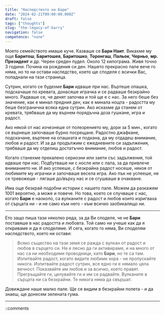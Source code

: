 ```yaml
---
title: "Наследството на Бари"
date: "2024-02-21T09:00:00.000Z"
draft: false
tags: ["thoughts"]
slug: "the-legacy-of-barry"
navigation: false
competence: "none"
---
```


Моето семейството имаше куче. Казваше се **Бари Наит**. Викахме му още **Баритош**, **Баритошев**, **Баритошко**, **Торонгаш**, **Пальок**, **Черньо**, **мр. Президент** и др. Черен среден пудел. Около 12 килограма. Живя точно 3 години. Почина на рождения си ден. Нашето прекрасно пале вече го няма, но то ни остави наследство, което ще споделя с всички Вас, попаднали на тази страница.

<!--more-->

Сутрин, когато се будехме **Бари** идваше при нас. Въртеше опашка, подскачаше по кревата, донасяше играчка и се радваше безкрайно много. Радваше се, че денят започва и той ще е с нас. За него беше без значение, как е минал предния ден, как е минала нощта - радостта му беше безгранична всяка една сутрин. Ако искахме да станем от кревата, трябваше да му върнем порядъчна доза гушкане, игра и радост.

Ако някой от нас изчезнеше от полезрението му, дори за 5 мин., когато се върнеше започваше бурно посрещане. Радостно джафкане, подскачане, въртене на опашката и подкана, да му отдадеш внимание, любов и радост. И за да продължим с ежедневните си задължения, трябваше да му отделиш достатъчно внимание, любов и радост.

Когато станехме прекалено сериозни или заети със задължения, той идваше при нас. Подбутваше ни с носле или с лапа, за да привлече вниманието ни. И ако успееше, с безкрайна радост носеше, някоя от любимите му играчки и започваше весела игра. Ако пък не успееше, не се тревожеше - лягаше до/върху нас и се сгушваше в очакване.

Има още безкрай подобни истории с нашето пале. Можем да разкажем 1001 вероятно, а може и повече. Но това, което се случваше с нас, когато **Бари** е наоколо, са вулканите с радост и любов които изригваха от сърцата ни - и не само към него - към всичко заобикалящо ни.

---

Ето защо пиша тази няколко реда, за да Ви споделя, че не **Бари** поставяше в нас радостта и любовта. Той само ни учеше как да я откриваме и да я споделяме. И сега, когато го няма, Ви споделям наследството, което ни остави:

> Всяко същество на тази земя се ражда с вулкан от радост и любов в сърцето си. Не е лесно да ги активираме, и на много от нас са ни необходими проводници, като **Бари**, но те са там. Изпитвайте радост, когато видите любими хора - не пропускайте никога. Изпитвайте радост сутрин, все едно ги е нямало цяла вечност. Показвайте им любов и за всичко, което правят. Прегръщайте ги, целувайте ги и им се радвайте. Вулканите в сърцата ни са безкрайни. Те никога няма да свършат.

Довиждане наше малко пале. Ще се видим в безкрайни полета - и да знаеш, ще донесем зелената гума.

---

::comments